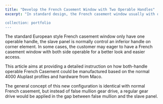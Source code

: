 ```yaml
---
title: "Develop the French Casement Window with Two Operable Handles"
excerpt: "In standard design, the French casement window usually with only one operable handle. This article described the new configuration of Eurotek French casement window with two operable handles and both panes are tilt and turn compatible.

collection: portfolio
---
```


The standard European style French casement window only have one operable handle, the slave panel is normally control an inferior handle on corner element. In some cases, the customer may eager to have a French casement window with both side operable for a better look and easier access.

This article aims at providing a detailed instruction on how both-handle operable French Casement could be manufactured based on the normal 4000 Aluplast profiles and hardware from Maco.

The general concept of this new configuration is identical with normal French casement, but instead of false mullion gear drive, a regular gear drive would be applied in the gap between false mullion and the slave panel.
